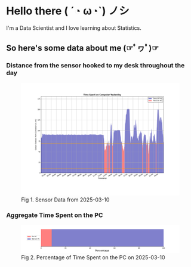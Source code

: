 
# Hello there ( ´◔ ω◔`) ノシ

I'm a Data Scientist and I love learning about Statistics.

## So here's some data about me (☞ﾟヮﾟ)☞


### Distance from the sensor hooked to my desk throughout the day
<figure>
  <picture>
    <source media="(prefers-color-scheme: dark)" srcset="Pi/readme/graphs/lineplot/dark-plot-2025-03-10.png">
    <source media="(prefers-color-scheme: light)" srcset="Pi/readme/graphs/lineplot/light-plot-2025-03-10.png">
    <img alt="Shows a black logo in light color mode and a white one in dark color mode." src="Pi/readme/graphs/lineplot/light-plot-2025-03-10.png">
  </picture>
  <figcaption>Fig 1. Sensor Data from 2025-03-10</figcaption>
</figure>



### Aggregate Time Spent on the PC
<figure>
  <picture>
    <source media="(prefers-color-scheme: dark)" srcset="Pi/readme/graphs/barplot/dark-plot-2025-03-10.png">
    <source media="(prefers-color-scheme: light)" srcset="Pi/readme/graphs/barplot/light-plot-2025-03-10.png">
    <img alt="Shows a black logo in light color mode and a white one in dark color mode." src="Pi/readme/graphs/barplot/light-plot-2025-03-10.png">
  </picture>
  <figcaption>Fig 2. Percentage of Time Spent on the PC on 2025-03-10</figcaption>
</figure>
